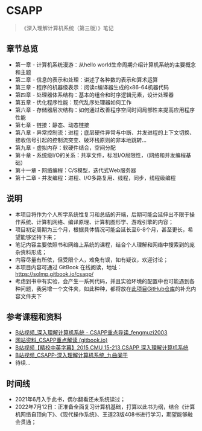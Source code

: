 # CSAPP
>《深入理解计算机系统（第三版）》笔记

## 章节总览
-  第一章 - 计算机系统漫游：从hello world生命周期介绍计算机系统的主要概念和主题  
-  第二章 - 信息的表示和处理：讲述了各种数的表示和算术运算  
-  第三章 - 程序的机器级表示：阅读c编译器生成的x86-64机器代码  
-  第四章 - 处理器体系结构：基本的组合和时序逻辑元素，设计处理器  
-  第五章 - 优化程序性能：现代乱序处理器如何工作  
-  第六章 - 存储器层次结构：如何通过改善程序空间时间局部性来提高应用程序性能  
-  第七章 - 链接：静态、动态链接  
-  第八章 - 异常控制流：进程；底层硬件异常与中断、并发进程的上下文切换、接收信号引起的控制流突变、破环栈原则的非本地跳转...  
-  第九章 - 虚拟内存：软硬件结合，空间分配  
-  第十章 - 系统级I/O的关系：共享文件，标准I/O局限性，（网络和并发编程基础）  
-  第十一章 - 网络编程：C/S模型，迭代式Web服务器  
-  第十二章 - 并发编程：进程、I/O多路复用、线程，同步，线程级编程

## 说明

- 本项目将作为个人所学系统性复习和总结的开端，后期可能会延伸出不限于操作系统、计算机网络、编译原理、计算机图形学、游戏引擎的内容；
- 项目初定周期为三个月，根据具体情况可能会延长至6-8个月，甚至更长，希望能够坚持下来；
- 笔记内容主要依照书和网络上系统的课程，结合个人理解和网络中搜索到的庞杂资料形成；
- 内容尽量有所依，但受限个人，难免有误，如有疑议，欢迎讨论；
- 本项目内容可通过 GitBook 在线阅读，地址：<https://solmp.gitbook.io/csapp/>
- 考虑到书中有实验，会产生一系列代码，并且实验环境的配置中也可能遇到各种问题，我另增一个文件夹，如此种种，都将放在[此项目GitHub仓库](https://github.com/solmp/CSAPP/tree/main)的补充内容文件夹下

## 参考课程和资料

- [B站视频_深入理解计算机系统 - CSAPP重点导读\_fengmuzi2003](https://www.bilibili.com/video/BV1RK4y1R7Kf) 
- [网站资料_CSAPP重点解读 (gitbook.io)](https://fengmuzi2003.gitbook.io/csapp3e/) 
- [B站视频【精校中英字幕】2015 CMU 15-213 CSAPP 深入理解计算机系统](https://www.bilibili.com/video/av31289365/) 
- [B站视频_CSAPP-深入理解计算机系统\_九曲阑干](https://space.bilibili.com/354767108/channel/collectiondetail?sid=373847) 
- 待续...


## 时间线
 - 2021年6月入手此书，偶尔翻看还未系统读过；
 - 2022年7月12日：正准备全面复习计算机基础，打算以此书为纲，结合《计算机网络自顶向下》、《现代操作系统》、王道23版408书进行学习，期望能够融会贯通；
